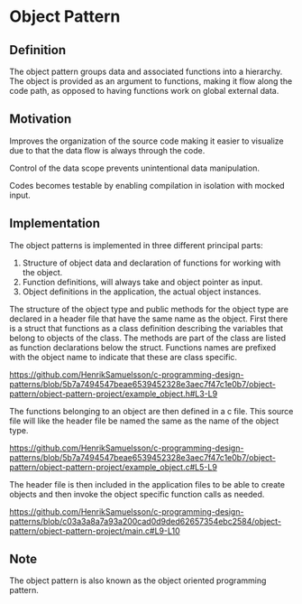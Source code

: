 # Object Pattern

## Definition

The object pattern groups data and associated functions into a hierarchy. The object is provided as an argument to functions, making it flow along the code path, as opposed to having functions work on global external data.

## Motivation

Improves the organization of the source code making it easier to visualize due to that the data flow is always through the code.

Control of the data scope prevents unintentional data manipulation.

Codes becomes testable by enabling compilation in isolation with mocked input.

## Implementation

The object patterns is implemented in three different principal parts:

1. Structure of object data and declaration of functions for working with the object.
2. Function definitions, will always take and object pointer as input.
3. Object definitions in the application, the actual object instances.

The structure of the object type and public methods for the object type are declared in a header file that have the same name as the object. First there is a struct that functions as a class definition describing the variables that belong to objects of the class. The methods are part of the class are listed as function declarations below the struct. Functions names are prefixed with the object name to indicate that these are class specific.

<https://github.com/HenrikSamuelsson/c-programming-design-patterns/blob/5b7a7494547beae6539452328e3aec7f47c1e0b7/object-pattern/object-pattern-project/example_object.h#L3-L9>

The functions belonging to an object are then defined in a c file. This source file will like the header file be named the same as the name of the object type.

<https://github.com/HenrikSamuelsson/c-programming-design-patterns/blob/5b7a7494547beae6539452328e3aec7f47c1e0b7/object-pattern/object-pattern-project/example_object.c#L5-L9>

The header file is then included in the application files to be able to create objects and then invoke the object specific function calls as needed.

<https://github.com/HenrikSamuelsson/c-programming-design-patterns/blob/c03a3a8a7a93a200cad0d9ded62657354ebc2584/object-pattern/object-pattern-project/main.c#L9-L10>

## Note

The object pattern is also known as the object oriented programming pattern.
